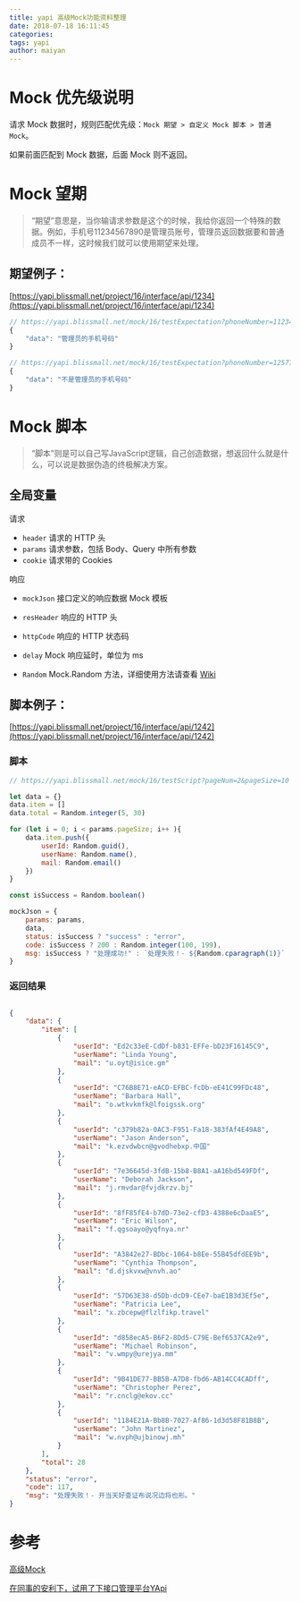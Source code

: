 ```yaml
---
title: yapi 高级Mock功能资料整理
date: 2018-07-18 16:11:45
categories:
tags: yapi
author: maiyan
---
```


# Mock 优先级说明

请求 Mock 数据时，规则匹配优先级：`Mock 期望 > 自定义 Mock 脚本 > 普通 Mock`。

如果前面匹配到 Mock 数据，后面 Mock 则不返回。

# Mock 望期 

>“期望”意思是，当你输请求参数是这个的时候，我给你返回一个特殊的数据。例如，手机号11234567890是管理员账号，管理员返回数据要和普通成员不一样，这时候我们就可以使用期望来处理。

## 期望例子：

[https://yapi.blissmall.net/project/16/interface/api/1234](https://yapi.blissmall.net/project/16/interface/api/1234)

```js
// https://yapi.blissmall.net/mock/16/testExpectation?phoneNumber=11234567890
{
    "data": "管理员的手机号码"
}
```

```js
// https://yapi.blissmall.net/mock/16/testExpectation?phoneNumber=12577321332
{
    "data": "不是管理员的手机号码"
}
```

# Mock 脚本

>“脚本”则是可以自己写JavaScript逻辑，自己创造数据，想返回什么就是什么，可以说是数据伪造的终极解决方案。

## 全局变量

请求

* `header` 请求的 HTTP 头
* `params` 请求参数，包括 Body、Query 中所有参数
* `cookie` 请求带的 Cookies

响应

* `mockJson` 接口定义的响应数据 Mock 模板

* `resHeader` 响应的 HTTP 头

* `httpCode` 响应的 HTTP 状态码

* `delay` Mock 响应延时，单位为 ms

* `Random` Mock.Random 方法，详细使用方法请查看 [Wiki](https://github.com/nuysoft/Mock/wiki/Mock.Random)

## 脚本例子：

[https://yapi.blissmall.net/project/16/interface/api/1242](https://yapi.blissmall.net/project/16/interface/api/1242)

### 脚本

```js
// https://yapi.blissmall.net/mock/16/testScript?pageNum=2&pageSize=10

let data = {}
data.item = []
data.total = Random.integer(5, 30)

for (let i = 0; i < params.pageSize; i++ ){
    data.item.push({
        userId: Random.guid(),
        userName: Random.name(),
        mail: Random.email()
    })
}

const isSuccess = Random.boolean()

mockJson = {
    params: params,
    data,
    status: isSuccess ? "success" : "error",
    code: isSuccess ? 200 : Random.integer(100, 199),
    msg: isSuccess ? "处理成功!" : `处理失败！- ${Random.cparagraph(1)}`
}
```

### 返回结果

```json

{
    "data": {
        "item": [
            {
                "userId": "Ed2c33eE-CdDf-b831-EFFe-bD23F16145C9",
                "userName": "Linda Young",
                "mail": "u.oyt@isice.gm"
            },
            {
                "userId": "C76B8E71-eACD-EFBC-fcDb-eE41C99FDc48",
                "userName": "Barbara Hall",
                "mail": "o.wtkvkmfk@lfoigssk.org"
            },
            {
                "userId": "c379b82a-0AC3-F951-Fa18-383fAf4E49A8",
                "userName": "Jason Anderson",
                "mail": "k.ezvdwbcn@gvodhebxp.中国"
            },
            {
                "userId": "7e36645d-3fdB-15b8-B8A1-aA16bd549FDf",
                "userName": "Deborah Jackson",
                "mail": "j.rmvdar@fvjdkrzv.bj"
            },
            {
                "userId": "8fF85fE4-b7dD-73e2-cfD3-4388e6cDaaE5",
                "userName": "Eric Wilson",
                "mail": "f.qgsoayo@yqfnya.nr"
            },
            {
                "userId": "A3842e27-BDbc-1064-b8Ee-55B45dfdEE9b",
                "userName": "Cynthia Thompson",
                "mail": "d.djskvxw@vnvh.ao"
            },
            {
                "userId": "57D63E38-d5Db-dcD9-CEe7-baE1B3d3Ef5e",
                "userName": "Patricia Lee",
                "mail": "x.zbcepw@flzlfikp.travel"
            },
            {
                "userId": "d858ecA5-B6F2-8Dd5-C79E-Bef6537CA2e9",
                "userName": "Michael Robinson",
                "mail": "v.wmpy@urejya.mm"
            },
            {
                "userId": "9B41DE77-BB5B-A7D8-fbd6-AB14CC4CADff",
                "userName": "Christopher Perez",
                "mail": "r.cnclg@ekov.cc"
            },
            {
                "userId": "1184E21A-Bb8B-7027-Af86-1d3d58F81B8B",
                "userName": "John Martinez",
                "mail": "w.nvph@ujbinowj.mh"
            }
        ],
        "total": 28
    },
    "status": "error",
    "code": 117,
    "msg": "处理失败！- 开当天好查证布说况边将也形。"
}
```

# 参考

[高级Mock](https://yapi.ymfe.org/documents/adv_mock.html#mock-%E6%9C%9F%E6%9C%9B)

[在同事的安利下，试用了下接口管理平台YApi](https://www.zhangxinxu.com/wordpress/2018/05/introduce-yapi-api/)